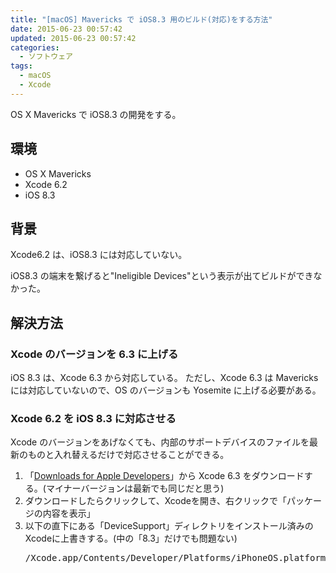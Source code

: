 ```yaml
---
title: "[macOS] Mavericks で iOS8.3 用のビルド(対応)をする方法"
date: 2015-06-23 00:57:42
updated: 2015-06-23 00:57:42
categories:
  - ソフトウェア
tags:
  - macOS
  - Xcode
---
```


OS X Mavericks で iOS8.3 の開発をする。

<!--more-->
<h2>環境</h2>
<ul>
  <li>OS X Mavericks</li>
  <li>Xcode 6.2</li>
  <li>iOS 8.3</li>
</ul>
<h2>背景</h2>
Xcode6.2 は、iOS8.3 には対応していない。

iOS8.3 の端末を繋げると"Ineligible Devices"という表示が出てビルドができなかった。

<h2>解決方法</h2>
<h3>Xcode のバージョンを 6.3 に上げる</h3>
iOS 8.3 は、Xcode 6.3 から対応している。
ただし、Xcode 6.3 は Mavericks には対応していないので、OS のバージョンも Yosemite に上げる必要がある。
<h3>Xcode 6.2 を iOS 8.3 に対応させる</h3>
Xcode のバージョンをあげなくても、内部のサポートデバイスのファイルを最新のものと入れ替えるだけで対応させることができる。

<ol>
  <li>「<a href="https://developer.apple.com/downloads/">Downloads for Apple Developers</a>」から Xcode 6.3 をダウンロードする。(マイナーバージョンは最新でも同じだと思う)</li>
  <li>ダウンロードしたらクリックして、Xcodeを開き、右クリックで「パッケージの内容を表示」</li>
  <li>以下の直下にある「DeviceSupport」ディレクトリをインストール済みのXcodeに上書きする。(中の「8.3」だけでも問題ない)
<pre>/Xcode.app/Contents/Developer/Platforms/iPhoneOS.platform</pre>
</li>
</ol>
